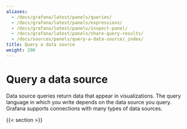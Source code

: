 ```yaml
---
aliases:
  - /docs/grafana/latest/panels/queries/
  - /docs/grafana/latest/panels/expressions/
  - /docs/grafana/latest/panels/inspect-panel/
  - /docs/grafana/latest/panels/share-query-results/
  - /docs/sources/panels/query-a-data-source/_index/
title: Query a data source
weight: 200
---
```


# Query a data source

Data source queries return data that appear in visualizations. The query language in which you write depends on the data source you query. Grafana supports connections with many types of data sources.

{{< section >}}
